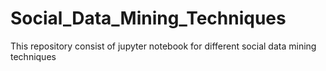 # Social_Data_Mining_Techniques
This repository consist of jupyter notebook for different social data mining techniques
